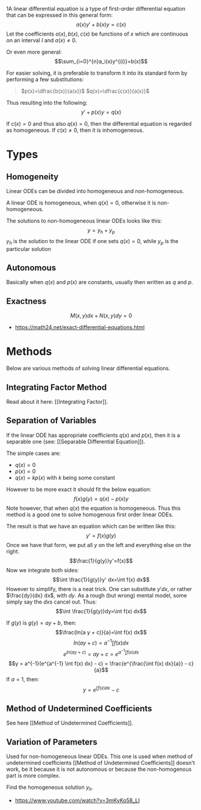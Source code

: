 1A linear differential equation is a type of first-order differential equation that can be expressed in this general form:
$$a(x)y'+b(x)y=c(x)$$
Let the coefficients $a(x), b(x), c(x)$ be functions of $x$ which are continuous on an interval $I$ and $a(x) \neq 0$.

Or even more general:
$$\sum_{i=0}^{n}a_i(x)y^{(i)}=b(x)$$


For easier solving, it is preferable to transform it into its standard form by performing a few substitutions:

>$p(x)=\dfrac{b(x)}{a(x)}$
>$q(x)=\dfrac{c(x)}{a(x)}$

Thus resulting into the following:
$$y'+p(x)y=q(x)$$

If $c(x)=0$ and thus also $q(x)=0$, then the differential equation is regarded as homogeneous. If $c(x) \neq 0$, then it is inhomogeneous.

# Types
## Homogeneity
Linear ODEs can be divided into homogeneous and non-homogeneous.

A linear ODE is homogeneous, when $q(x)=0$, otherwise it is non-homogeneous.

The solutions to non-homogeneous linear ODEs looks like this:
$$y=y_h+y_p$$
$y_h$ is the solution to the linear ODE if one sets $q(x)=0$, while $y_p$ is the particular solution

## Autonomous
Basically when $q(x)$ and $p(x)$ are constants, usually then written as $q$ and $p$.

## Exactness
$$M(x, y) dx + N(x,y)dy=0$$

- https://math24.net/exact-differential-equations.html
# Methods
Below are various methods of solving linear differential equations. 

## Integrating Factor Method
Read about it here: [[Integrating Factor]].

## Separation of Variables
If the linear ODE has appropriate coefficients $q(x)$ and $p(x)$, then it is a separable one (see: [[Separable Differential Equation]]).

The simple cases are:
+ $q(x)=0$
+ $p(x)=0$
+ $q(x)=kp(x)$ with $k$ being some constant

However to be more exact it should fit the below equation:
$$f(x)g(y)=q(x)-p(x)y$$
Note however, that when $q(x)$ the equation is homogeneous. Thus this method is a good one to solve homogenous first order linear ODEs.

The result is that we have an equation which can be written like this:
$$y'=f(x)g(y)$$
Once we have that form, we put all $y$ on the left and everything else on the right.
$$\frac{1}{g(y)}y'=f(x)$$
Now we integrate both sides:
$$\int \frac{1}{g(y)}y' dx=\int f(x) dx$$
However to simplify, there is a neat trick. One can substitute $y'dx$, or rather $\frac{dy}{dx} dx$, with $dy$. As a rough (but wrong) mental model, some simply say the $dx$s cancel out. Thus:
$$\int \frac{1}{g(y)}dy=\int f(x) dx$$

If $g(y)$ is $g(y)=ay+b$, then:
$$\frac{ln(a y + c)}{a}=\int f(x) dx$$
$$ln(ay+c) = a^{-1} \int f(x) dx$$
$$e^{ln(ay+c)}=ay+c = e^{a^{-1} \int f(x) dx}$$
$$y = a^{-1}(e^{a^{-1} \int f(x) dx} - c) = \frac{e^{\frac{\int f(x) dx}{a}} - c}{a}$$
If $a=1$, then:
$$y = e^{\int f(x) dx} - c$$

## Method of Undetermined Coefficients
See here [[Method of Undetermined Coefficients]].

## Variation of Parameters
Used for non-homogeneous linear ODEs. This one is used when method of undetermined coefficients [[Method of Undetermined Coefficients]] doesn't work, be it because it is not autonomous or because the non-homogenous part is more complex.

Find the homogeneous solution $y_h$.

- https://www.youtube.com/watch?v=3mKyKo58_LI
